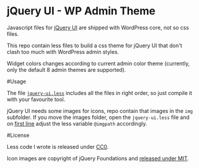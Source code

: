 jQuery UI - WP Admin Theme
==========================

Javascript files for [jQuery UI](http://jqueryui.com/) are shipped with WordPress core, not so css files.

This repo contain less files to build a css theme for jQuery UI that don't clash too much with WordPress admin styles.

Widget colors changes according to current admin color theme (currently, only the default 8 admin themes are supported).

#Usage

The file [`jquery-ui.less`](jquery-ui.less) includes all the files in right order, so just compile it with your favourite tool.

jQuery UI needs some images for icons, repo contain that images in the `img` subfolder.
If you move the images folder, open the `jquery-ui.less` file and on [first line](jquery-ui.less#L1) adjust the less variable `@imgpath` accordingly.

#License

Less code I wrote is released under [CC0](https://creativecommons.org/about/cc0).

Icon images are copyright of jQuery Foundations and [released under MIT](https://jquery.org/license/).
